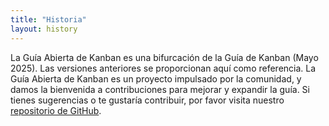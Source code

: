 ```yaml
---
title: "Historia"
layout: history
---
```


La Guía Abierta de Kanban es una bifurcación de la Guía de Kanban (Mayo 2025). Las versiones anteriores se proporcionan aquí como referencia. La Guía Abierta de Kanban es un proyecto impulsado por la comunidad, y damos la bienvenida a contribuciones para mejorar y expandir la guía. Si tienes sugerencias o te gustaría contribuir, por favor visita nuestro [repositorio de GitHub](https://github.com/KanbanGuides/OpenGuideToKanban).
